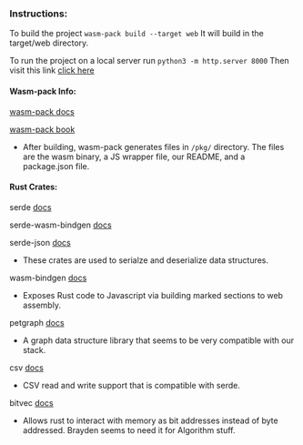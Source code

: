 ### Instructions:

To build the project `wasm-pack build --target web`
It will build in the target/web directory.

To run the project on a local server run `python3 -m http.server 8000`
Then visit this link [click here](http://localhost:8000/target/web)

#### Wasm-pack Info:

[wasm-pack docs](https://rustwasm.github.io/docs)

[wasm-pack book](https://rustwasm.github.io/docs/book)

- After building, wasm-pack generates files in `/pkg/` directory. The files are the wasm binary, a JS wrapper file, our README, and a package.json file.

#### Rust Crates:

serde [docs](https://docs.rs/serde/latest/serde/)

serde-wasm-bindgen [docs](https://docs.rs/serde-wasm-bindgen/latest/serde_wasm_bindgen/)

serde-json [docs](https://docs.rs/serde_json/latest/serde_json/)
- These crates are used to serialze and deserialize data structures.

wasm-bindgen [docs](https://docs.rs/wasm-bindgen/)
- Exposes Rust code to Javascript via building marked sections to web assembly.


petgraph [docs](https://docs.rs/petgraph/latest/petgraph/)
- A graph data structure library that seems to be very compatible with our stack.

csv [docs](https://docs.rs/csv/latest/csv/)
- CSV read and write support that is compatible with serde.

bitvec [docs](https://docs.rs/bitvec/latest/bitvec/) 
- Allows rust to interact with memory as bit addresses instead of byte addressed. Brayden seems to need it for Algorithm stuff.
